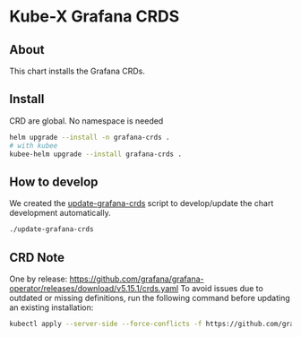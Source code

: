 # Kube-X Grafana CRDS


## About

This chart installs the Grafana CRDs.


## Install

CRD are global. No namespace is needed
```bash
helm upgrade --install -n grafana-crds .
# with kubee
kubee-helm upgrade --install grafana-crds .
```


## How to develop

We created the [update-grafana-crds](./update-grafana-crds) script
to develop/update the chart development automatically.

```bash
./update-grafana-crds
```

## CRD Note

One by release: https://github.com/grafana/grafana-operator/releases/download/v5.15.1/crds.yaml
To avoid issues due to outdated or missing definitions, run the following command before updating an existing installation:
```bash
kubectl apply --server-side --force-conflicts -f https://github.com/grafana/grafana-operator/releases/download/v5.15.1/crds.yaml
```